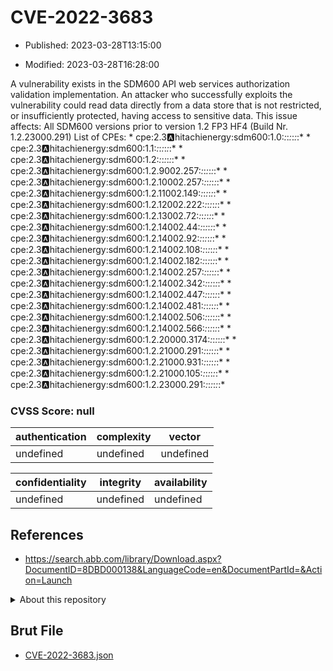 # CVE-2022-3683

- Published: 2023-03-28T13:15:00

- Modified: 2023-03-28T16:28:00

A vulnerability exists in the SDM600 API web services authorization validation implementation. An attacker who successfully exploits the vulnerability could read data directly from a data store that is not restricted, or insufficiently protected, having access to sensitive data. This issue affects: All SDM600 versions prior to version 1.2 FP3 HF4 (Build Nr. 1.2.23000.291) List of CPEs: * cpe:2.3:a:hitachienergy:sdm600:1.0:*:*:*:*:*:*:* * cpe:2.3:a:hitachienergy:sdm600:1.1:*:*:*:*:*:*:* * cpe:2.3:a:hitachienergy:sdm600:1.2:*:*:*:*:*:*:* * cpe:2.3:a:hitachienergy:sdm600:1.2.9002.257:*:*:*:*:*:*:* * cpe:2.3:a:hitachienergy:sdm600:1.2.10002.257:*:*:*:*:*:*:* * cpe:2.3:a:hitachienergy:sdm600:1.2.11002.149:*:*:*:*:*:*:* * cpe:2.3:a:hitachienergy:sdm600:1.2.12002.222:*:*:*:*:*:*:* * cpe:2.3:a:hitachienergy:sdm600:1.2.13002.72:*:*:*:*:*:*:* * cpe:2.3:a:hitachienergy:sdm600:1.2.14002.44:*:*:*:*:*:*:* * cpe:2.3:a:hitachienergy:sdm600:1.2.14002.92:*:*:*:*:*:*:* * cpe:2.3:a:hitachienergy:sdm600:1.2.14002.108:*:*:*:*:*:*:* * cpe:2.3:a:hitachienergy:sdm600:1.2.14002.182:*:*:*:*:*:*:* * cpe:2.3:a:hitachienergy:sdm600:1.2.14002.257:*:*:*:*:*:*:* * cpe:2.3:a:hitachienergy:sdm600:1.2.14002.342:*:*:*:*:*:*:* * cpe:2.3:a:hitachienergy:sdm600:1.2.14002.447:*:*:*:*:*:*:* * cpe:2.3:a:hitachienergy:sdm600:1.2.14002.481:*:*:*:*:*:*:* * cpe:2.3:a:hitachienergy:sdm600:1.2.14002.506:*:*:*:*:*:*:* * cpe:2.3:a:hitachienergy:sdm600:1.2.14002.566:*:*:*:*:*:*:* * cpe:2.3:a:hitachienergy:sdm600:1.2.20000.3174:*:*:*:*:*:*:* * cpe:2.3:a:hitachienergy:sdm600:1.2.21000.291:*:*:*:*:*:*:* * cpe:2.3:a:hitachienergy:sdm600:1.2.21000.931:*:*:*:*:*:*:* * cpe:2.3:a:hitachienergy:sdm600:1.2.21000.105:*:*:*:*:*:*:* * cpe:2.3:a:hitachienergy:sdm600:1.2.23000.291:*:*:*:*:*:*:*

### CVSS Score: **null**

| authentication | complexity | vector |
| --- | --- | --- |
| undefined | undefined | undefined |

| confidentiality | integrity | availability |
| --- | --- | --- |
| undefined | undefined | undefined |

## References

* https://search.abb.com/library/Download.aspx?DocumentID=8DBD000138&LanguageCode=en&DocumentPartId=&Action=Launch

<details>
<summary>About this repository</summary> 

  This repository is part of the project [Live Hack CVE](https://github.com/Live-Hack-CVE). Main website can be found [www.live-hack.org](https://www.live-hack.org) 
  
  Made by [Sn0wAlice](https://github.com/Sn0wAlice) for the people that care about security and need to have a feed of the latest CVEs. Hope you enjoy it, don't forget to star the repo and follow me on [Twitter](https://twitter.com/Sn0wAlice) and [Github](https://github.com/Sn0wAlice). And that is my [personnal website](https://www.alice-snow.me/)

  - [Home Page](https://github.com/Live-Hack-CVE)
  - [Framework](https://github.com/Live-Hack-CVE/cve-framework)
  - [CVE database](https://github.com/Live-Hack-CVE/full_database)
  - [Changelog](https://github.com/Live-Hack-CVE/Changelog)
</details>

## Brut File

* [CVE-2022-3683.json](https://raw.githubusercontent.com/Live-Hack-CVE/full_database/main/cves/2022/CVE-2022-3683.json)

